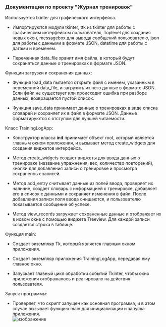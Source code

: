 <h3>Документация по проекту "Журнал тренировок"</h3>
Используется tkinter для графического интерфейса.

- Импортируются модули tkinter, ttk из tkinter для работы с графическим интерфейсом пользователя, Toplevel для создания новых окон, messagebox для вывода сообщений пользователю, json для работы с данными в формате JSON, datetime для работы с датами и временем.

- Переменная data_file хранит имя файла, в который будут сохраняться данные о тренировках в формате JSON.

Функции загрузки и сохранения данных:

- Функция load_data пытается открыть файл с именем, указанным в переменной data_file, и загрузить из него данные в формате JSON. Если файл не существует или происходит ошибка при разборе данных, возвращается пустой список.

- Функция save_data принимает данные о тренировках в виде списка словарей и сохраняет их в файл в формате JSON. Данные форматируются с отступом для лучшей читаемости.

Класс TrainingLogApp:

- Конструктор класса __init__ принимает объект root, который является главным окном приложения, и вызывает метод create_widgets для создания виджетов интерфейса.

- Метод create_widgets создает виджеты для ввода данных о тренировке (название упражнения, вес, количество повторений), кнопки для добавления записи о тренировке и просмотра сохраненных записей.

- Метод add_entry считывает данные из полей ввода, проверяет их наличие, создает словарь с информацией о тренировке, добавляет его в список с данными и сохраняет изменения в файл. После добавления записи поля ввода очищаются, и пользователю показывается сообщение об успехе.

- Метод view_records загружает сохраненные данные и отображает их в новом окне с помощью виджета Treeview. Для каждой записи создается строка в таблице.

Функция main:

- Создает экземпляр Tk, который является главным окном приложения.

- Создает экземпляр приложения TrainingLogApp, передавая ему главное окно.

- Запускает главный цикл обработки событий Tkinter, чтобы окно приложения отображалось и реагировало на действия пользователя.

Запуск программы:

- Проверяет, что скрипт запущен как основная программа, и в этом случае вызывает функцию main для инициализации и запуска приложения.<br>
![изображение](https://github.com/user-attachments/assets/bba2e0a0-02e9-4440-bd81-61083fbf7633)
